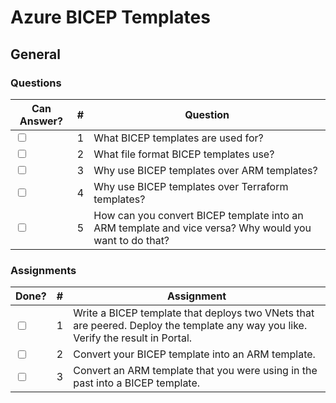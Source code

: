 # Azure BICEP Templates

## General

### Questions

| Can Answer? | # | Question |
| --- | --- | --- |
| <input type="checkbox"> | 1 | What BICEP templates are used for? |
| <input type="checkbox"> | 2 | What file format BICEP templates use? |
| <input type="checkbox"> | 3 | Why use BICEP templates over ARM templates? |
| <input type="checkbox"> | 4 | Why use BICEP templates over Terraform templates? |
| <input type="checkbox"> | 5 | How can you convert BICEP template into an ARM template and vice versa? Why would you want to do that? |

### Assignments

| Done? | # | Assignment |
| --- | --- | --- |
| <input type="checkbox"> | 1 | Write a BICEP template that deploys two VNets that are peered. Deploy the template any way you like. Verify the result in Portal. |
| <input type="checkbox"> | 2 | Convert your BICEP template into an ARM template. |
| <input type="checkbox"> | 3 | Convert an ARM template that you were using in the past into a BICEP template. |
